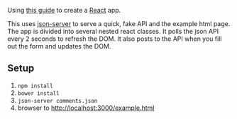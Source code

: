 Using [this guide](http://facebook.github.io/react/docs/tutorial.html) to create a [React](http://facebook.github.io/react/) app.

This uses [json-server](https://github.com/typicode/json-server) to serve a quick,
fake API and the example html page. The app is divided into several nested
react classes. It polls the json API every 2 seconds to refresh the DOM. It
also posts to the API when you fill out the form and updates the DOM.

## Setup

1. `npm install`
2. `bower install`
3. `json-server comments.json`
4. browser to [http://localhost:3000/example.html](http://localhost:3000/example.html)
